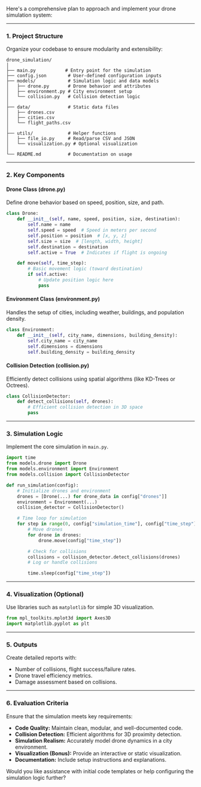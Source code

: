 Here's a comprehensive plan to approach and implement your drone simulation system:

---

### **1. Project Structure**
Organize your codebase to ensure modularity and extensibility:  

```
drone_simulation/
│
├── main.py           # Entry point for the simulation
├── config.json        # User-defined configuration inputs
├── models/            # Simulation logic and data models  
│   ├── drone.py       # Drone behavior and attributes  
│   ├── environment.py # City environment setup  
│   └── collision.py   # Collision detection logic  
│
├── data/              # Static data files  
│   ├── drones.csv     
│   ├── cities.csv     
│   └── flight_paths.csv  
│
├── utils/             # Helper functions  
│   ├── file_io.py     # Read/parse CSV and JSON  
│   └── visualization.py # Optional visualization  
│
└── README.md          # Documentation on usage
```

---

### **2. Key Components**
#### **Drone Class (drone.py)**
Define drone behavior based on speed, position, size, and path.  

```python
class Drone:
    def __init__(self, name, speed, position, size, destination):
        self.name = name
        self.speed = speed  # Speed in meters per second
        self.position = position  # [x, y, z]
        self.size = size  # [length, width, height]
        self.destination = destination
        self.active = True  # Indicates if flight is ongoing

    def move(self, time_step):
        # Basic movement logic (toward destination)
        if self.active:
            # Update position logic here
            pass
```

#### **Environment Class (environment.py)**
Handles the setup of cities, including weather, buildings, and population density.

```python
class Environment:
    def __init__(self, city_name, dimensions, building_density):
        self.city_name = city_name
        self.dimensions = dimensions
        self.building_density = building_density
```

#### **Collision Detection (collision.py)**
Efficiently detect collisions using spatial algorithms (like KD-Trees or Octrees).

```python
class CollisionDetector:
    def detect_collisions(self, drones):
        # Efficient collision detection in 3D space
        pass
```

---

### **3. Simulation Logic**
Implement the core simulation in `main.py`.

```python
import time
from models.drone import Drone
from models.environment import Environment
from models.collision import CollisionDetector

def run_simulation(config):
    # Initialize drones and environment
    drones = [Drone(...) for drone_data in config["drones"]]
    environment = Environment(...)
    collision_detector = CollisionDetector()

    # Time loop for simulation
    for step in range(0, config["simulation_time"], config["time_step"]):
        # Move drones
        for drone in drones:
            drone.move(config["time_step"])

        # Check for collisions
        collisions = collision_detector.detect_collisions(drones)
        # Log or handle collisions

        time.sleep(config["time_step"])
```

---

### **4. Visualization (Optional)**
Use libraries such as `matplotlib` for simple 3D visualization. 

```python
from mpl_toolkits.mplot3d import Axes3D
import matplotlib.pyplot as plt
```

---

### **5. Outputs**
Create detailed reports with:
- Number of collisions, flight success/failure rates.
- Drone travel efficiency metrics.
- Damage assessment based on collisions.

---

### **6. Evaluation Criteria**
Ensure that the simulation meets key requirements:
- **Code Quality:** Maintain clean, modular, and well-documented code.  
- **Collision Detection:** Efficient algorithms for 3D proximity detection.  
- **Simulation Realism:** Accurately model drone dynamics in a city environment.  
- **Visualization (Bonus):** Provide an interactive or static visualization.  
- **Documentation:** Include setup instructions and explanations.

Would you like assistance with initial code templates or help configuring the simulation logic further?